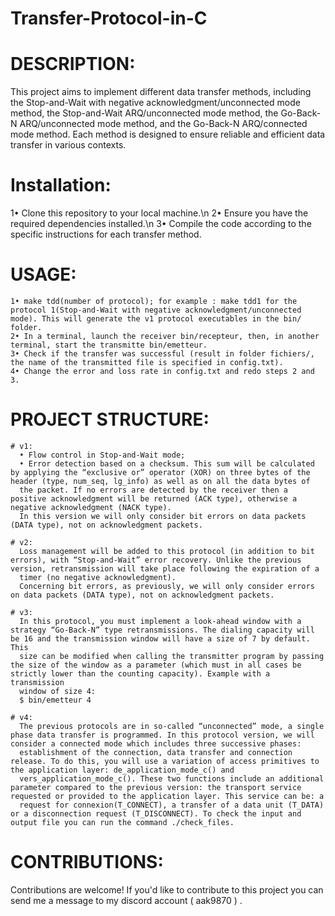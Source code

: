 # Transfer-Protocol-in-C

# DESCRIPTION:
  This project aims to implement different data transfer methods, including the Stop-and-Wait with negative acknowledgment/unconnected mode method, the Stop-and-Wait ARQ/unconnected mode method, the Go-Back-N       ARQ/unconnected mode method, and the Go-Back-N ARQ/connected mode method. Each method is designed to ensure reliable and efficient data transfer in various contexts.
  
# Installation:

1• Clone this repository to your local machine.\n
2• Ensure you have the required dependencies installed.\n
3• Compile the code according to the specific instructions for each transfer method.

  # USAGE:
    1• make tdd(number of protocol); for example : make tdd1 for the protocol 1(Stop-and-Wait with negative acknowledgment/unconnected mode). This will generate the v1 protocol executables in the bin/ folder.
    2• In a terminal, launch the receiver bin/recepteur, then, in another terminal, start the transmitte bin/emetteur.
    3• Check if the transfer was successful (result in folder fichiers/, the name of the transmitted file is specified in config.txt).
    4• Change the error and loss rate in config.txt and redo steps 2 and 3.

  # PROJECT STRUCTURE:
    # v1: 
      • Flow control in Stop-and-Wait mode;
      • Error detection based on a checksum. This sum will be calculated by applying the “exclusive or” operator (XOR) on three bytes of the header (type, num_seq, lg_info) as well as on all the data bytes of
      the packet. If no errors are detected by the receiver then a positive acknowledgment will be returned (ACK type), otherwise a negative acknowledgment (NACK type).
      In this version we will only consider bit errors on data packets (DATA type), not on acknowledgment packets.
  
    # v2: 
      Loss management will be added to this protocol (in addition to bit errors), with “Stop-and-Wait” error recovery. Unlike the previous version, retransmission will take place following the expiration of a
      timer (no negative acknowledgment).
      Concerning bit errors, as previously, we will only consider errors on data packets (DATA type), not on acknowledgment packets.
    
    # v3: 
      In this protocol, you must implement a look-ahead window with a strategy “Go-Back-N” type retransmissions. The dialing capacity will be 16 and the transmission window will have a size of 7 by default. This
      size can be modified when calling the transmitter program by passing the size of the window as a parameter (which must in all cases be strictly lower than the counting capacity). Example with a transmission
      window of size 4:
      $ bin/emetteur 4
    
    # v4: 
      The previous protocols are in so-called “unconnected” mode, a single phase data transfer is programmed. In this protocol version, we will consider a connected mode which includes three successive phases:
      establishment of the connection, data transfer and connection release. To do this, you will use a variation of access primitives to the application layer: de_application_mode_c() and
      vers_application_mode_c(). These two functions include an additional parameter compared to the previous version: the transport service requested or provided to the application layer. This service can be: a
      request for connexion(T_CONNECT), a transfer of a data unit (T_DATA) or a disconnection request (T_DISCONNECT). To check the input and output file you can run the command ./check_files.

# CONTRIBUTIONS:
  Contributions are welcome! If you'd like to contribute to this project you can send me a message to my discord account ( aak9870 )  .
  
  
